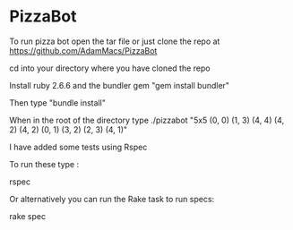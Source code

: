 # PizzaBot
To run pizza bot open the tar file or just clone the repo at https://github.com/AdamMacs/PizzaBot

cd into your directory where you have cloned the repo

Install ruby 2.6.6 and the bundler gem "gem install bundler"

Then type "bundle install"

When in the root of the directory type ./pizzabot "5x5 (0, 0) (1, 3) (4, 4) (4, 2) (4, 2) (0, 1) (3, 2) (2, 3) (4, 1)"

I have added some tests using Rspec 

To run these type :

rspec

Or alternatively you can run the Rake task to run specs:


rake spec